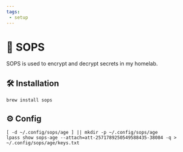 ```yaml
---
tags:
 - setup
---
```

# :key: SOPS

SOPS is used to encrypt and decrypt secrets in my homelab.

## :hammer_and_wrench: Installation

```shell
brew install sops
```

## :gear: Config

```shell
[ -d ~/.config/sops/age ] || mkdir -p ~/.config/sops/age
lpass show sops-age --attach=att-2571789250549588435-38084 -q > ~/.config/sops/age/keys.txt
```
